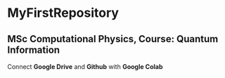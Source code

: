# MyFirstRepository
## MSc Computational Physics, Course: Quantum Information
Connect **Google Drive** and **Github** with **Google Colab**
